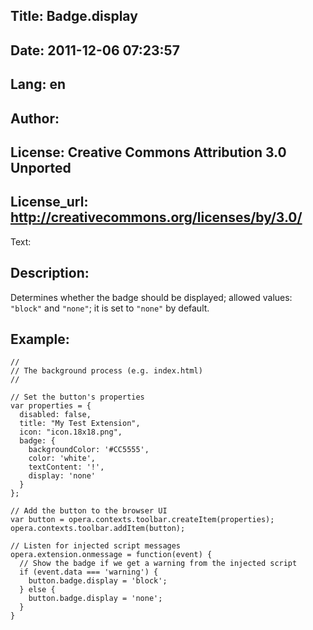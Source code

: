 Title: Badge.display
----
Date: 2011-12-06 07:23:57
----
Lang: en
----
Author: 
----
License: Creative Commons Attribution 3.0 Unported
----
License_url: http://creativecommons.org/licenses/by/3.0/
----
Text:

<h2>Description:</h2>

<p>Determines whether the badge should be displayed; allowed values: <code>&quot;block&quot;</code> and <code>&quot;none&quot;</code>; it is set to <code>&quot;none&quot;</code> by default.</p>

<h2>Example:</h2>

<pre><code>//
// The background process (e.g. index.html)
//

// Set the button&#39;s properties
var properties = {
  disabled: false,
  title: &quot;My Test Extension&quot;,
  icon: &quot;icon.18x18.png&quot;,
  badge: {
    backgroundColor: &#39;#CC5555&#39;,
    color: &#39;white&#39;,
    textContent: &#39;!&#39;,
    display: &#39;none&#39;
  }
};	

// Add the button to the browser UI
var button = opera.contexts.toolbar.createItem(properties);
opera.contexts.toolbar.addItem(button);

// Listen for injected script messages
opera.extension.onmessage = function(event) {
  // Show the badge if we get a warning from the injected script
  if (event.data === &#39;warning&#39;) {
    button.badge.display = &#39;block&#39;;
  } else {
    button.badge.display = &#39;none&#39;;
  }
}</code></pre>


